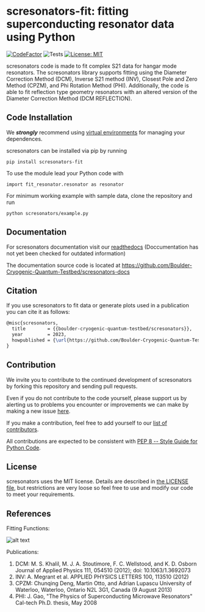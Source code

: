 scresonators-fit: fitting superconducting resonator data using Python
===========================================

[![CodeFactor](https://www.codefactor.io/repository/github/boulder-cryogenic-quantum-testbed/scresonators/badge)](https://www.codefactor.io/repository/github/boulder-cryogenic-quantum-testbed/scresonators)
![Tests](https://github.com/boulder-cryogenic-quantum-testbed/scresonators/actions/workflows/tests.yml/badge.svg)
[![License: MIT](https://img.shields.io/badge/License-MIT-yellow.svg)](https://opensource.org/licenses/MIT)

scresonators code is made to fit complex S21 data for hangar mode resonators. The scresonators library supports fitting using the Diameter Correction Method (DCM), Inverse S21 method (INV), Closest Pole and Zero Method (CPZM), and Phi Rotation Method (PHI). Additionally, the code is able to fit reflection type geometry resonators with an altered version of the Diameter Correction Method (DCM REFLECTION).



Code Installation
-------------------------

We ***strongly*** recommend using [virtual environments](https://packaging.python.org/guides/installing-using-pip-and-virtual-environments/) for managing your dependences.

scresonators can be installed via pip by running
```
pip install scresonators-fit
```
To use the module lead your Python code with
```
import fit_resonator.resonator as resonator
```
For minimum working example with sample data, clone the repository and run
```
python scresonators/example.py
```

Documentation
-------------

For scresonators documentation visit our [readthedocs](https://boulder-cryogenic-quantum-testbed.github.io/scresonators-docs/) (Doccumentation has not yet been checked for outdated information)

The documentation source code is located at https://github.com/Boulder-Cryogenic-Quantum-Testbed/scresonators-docs



Citation
--------
If you use scresonators to fit data or generate plots used in a publication you can cite it as follows:

```latex
@misc{scresonators,
  title        = {{boulder-cryogenic-quantum-testbed/scresonators}},
  year         = 2023,
  howpublished = {\url{https://github.com/Boulder-Cryogenic-Quantum-Testbed/scresonators}}
}
```



Contribution
----------
We invite you to contribute to the continued development of scresonators by forking this repository and sending pull requests.

Even if you do not contribute to the code yourself, please support us by alerting us to problems you encounter or improvements we can make by making a new issue [here](https://github.com/Boulder-Cryogenic-Quantum-Testbed/scresonators/issues).


If you make a contribution, feel free to add yourself to our [list of contributors](https://github.com/Boulder-Cryogenic-Quantum-Testbed/scresonators/blob/master/contrib/HELLO.md).

All contributions are expected to be consistent with [PEP 8 -- Style Guide for Python Code](https://www.python.org/dev/peps/pep-0008/).



License
-------
scresonators uses the MIT license. Details are described in [the LICENSE file](https://github.com/Boulder-Cryogenic-Quantum-Testbed/scresonators/blob/master/LICENSE), but restrictions are very loose so feel free to use and modify our code to meet your requirements.



References
-------
Fitting Functions:

![alt text](https://raw.githubusercontent.com/Boulder-Cryogenic-Quantum-Testbed/measurement/master/fit_resonator/Resources/Fit_Equations.PNG)

Publications:
1. DCM: M. S. Khalil, M. J. A. Stoutimore, F. C. Wellstood, and K. D. Osborn    Journal of Applied Physics 111, 054510 (2012); doi: 10.1063/1.3692073
2. INV: A. Megrant et al.     APPLIED PHYSICS LETTERS 100, 113510 (2012)
3. CPZM: Chunqing Deng, Martin Otto, and Adrian Lupascu University of Waterloo, Waterloo, Ontario N2L 3G1, Canada (9 August 2013)
4. PHI: J. Gao, "The Physics of Superconducting Microwave Resonators" Cal-tech Ph.D. thesis, May 2008
